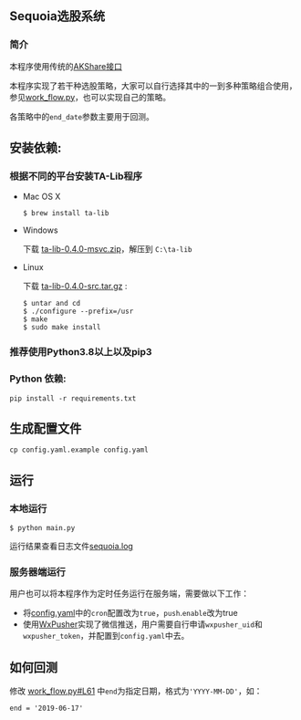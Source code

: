 ## Sequoia选股系统
### 简介
本程序使用传统的[AKShare接口](https://github.com/akfamily/akshare)

本程序实现了若干种选股策略，大家可以自行选择其中的一到多种策略组合使用，参见[work_flow.py](https://github.com/sngyai/Sequoia/blob/master/work_flow.py#L28-L36)，也可以实现自己的策略。

各策略中的`end_date`参数主要用于回测。

## 安装依赖:
 ### 根据不同的平台安装TA-Lib程序

* Mac OS X

    ```
    $ brew install ta-lib
    ```

* Windows

    下载 [ta-lib-0.4.0-msvc.zip](http://prdownloads.sourceforge.net/ta-lib/ta-lib-0.4.0-msvc.zip)，解压到 ``C:\ta-lib``



* Linux

    下载 [ta-lib-0.4.0-src.tar.gz](http://prdownloads.sourceforge.net/ta-lib/ta-lib-0.4.0-src.tar.gz) :
    ```
    $ untar and cd
    $ ./configure --prefix=/usr
    $ make
    $ sudo make install
    ```
 ### 推荐使用Python3.8以上以及pip3
 ### Python 依赖:
 ```
 pip install -r requirements.txt 
 ```

## 生成配置文件

```
cp config.yaml.example config.yaml
```
## 运行
### 本地运行
```
$ python main.py
```
运行结果查看日志文件[sequoia.log](sequoia.log)

### 服务器端运行
用户也可以将本程序作为定时任务运行在服务端，需要做以下工作：
* 将[config.yaml](config.yaml)中的`cron`配置改为`true`，`push`.`enable`改为true
* 使用[WxPusher](https://wxpusher.zjiecode.com/docs/#/)实现了微信推送，用户需要自行申请`wxpusher_uid`和`wxpusher_token`，并配置到`config.yaml`中去。
## 如何回测

修改 [work_flow.py#L61](https://github.com/sngyai/Sequoia/blob/master/work_flow.py#L61) 中`end`为指定日期，格式为`'YYYY-MM-DD'`，如：
```
end = '2019-06-17'
```

